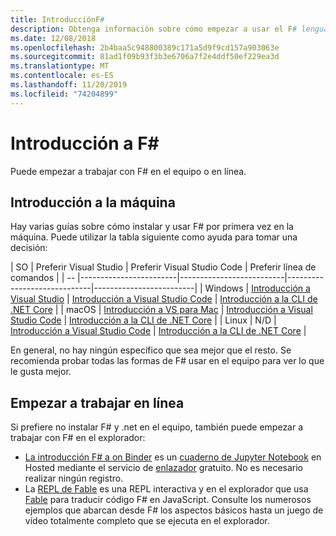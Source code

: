 ```yaml
---
title: IntroducciónF#
description: Obtenga información sobre cómo empezar a usar el F# lenguaje de programación.
ms.date: 12/08/2018
ms.openlocfilehash: 2b4baa5c948800389c171a5d9f9cd157a903063e
ms.sourcegitcommit: 81ad1f09b93f3b3e6706a7f2e4ddf50ef229ea3d
ms.translationtype: MT
ms.contentlocale: es-ES
ms.lasthandoff: 11/20/2019
ms.locfileid: "74204899"
---
```

# <a name="get-started-with-f"></a>Introducción a F\#

Puede empezar a trabajar con F# en el equipo o en línea.

## <a name="get-started-on-your-machine"></a>Introducción a la máquina

Hay varias guías sobre cómo instalar y usar F# por primera vez en la máquina.  Puede utilizar la tabla siguiente como ayuda para tomar una decisión:

| SO | Preferir Visual Studio | Preferir Visual Studio Code | Preferir línea de comandos |
| -- |------------------------|--------------------------|-----------------------------|-------------------------|
| Windows | [Introducción a Visual Studio](get-started-visual-studio.md) | [Introducción a Visual Studio Code](get-started-vscode.md) | [Introducción a la CLI de .NET Core](get-started-command-line.md) |
| macOS | [Introducción a VS para Mac](get-started-with-visual-studio-for-mac.md) | [Introducción a Visual Studio Code](get-started-vscode.md) | [Introducción a la CLI de .NET Core](get-started-command-line.md) |
| Linux | N/D | [Introducción a Visual Studio Code](get-started-vscode.md) | [Introducción a la CLI de .NET Core](get-started-command-line.md) |

En general, no hay ningún específico que sea mejor que el resto. Se recomienda probar todas las formas de F# usar en el equipo para ver lo que le gusta mejor.

## <a name="get-started-online"></a>Empezar a trabajar en línea

Si prefiere no instalar F# y .net en el equipo, también puede empezar a trabajar con F# en el explorador:

* [La introducción F# a on Binder](https://mybinder.org/v2/gh/dotnet/try/master?urlpath=lab) es un [cuaderno de Jupyter Notebook](https://jupyter.org/) en Hosted mediante el servicio de [enlazador](https://mybinder.org/) gratuito. No es necesario realizar ningún registro.
* La [REPL de Fable](https://fable.io/repl/) es una REPL interactiva y en el explorador que usa [Fable](https://fable.io/) para traducir código F# en JavaScript. Consulte los numerosos ejemplos que abarcan desde F# los aspectos básicos hasta un juego de vídeo totalmente completo que se ejecuta en el explorador.
